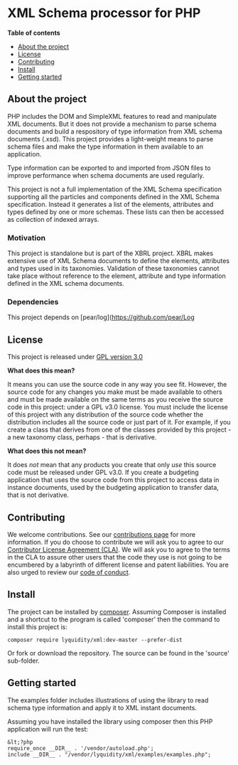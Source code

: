 # XML Schema processor for PHP

**Table of contents**
* [About the project](#about-the-project)
* [License](#license)
* [Contributing](#contributing)
* [Install](#istall)
* [Getting started](#getting-started)

## About the project

PHP includes the DOM and SimpleXML features to read and manipulate XML documents.  But it does not provide a mechanism to
parse schema documents and build a respository of type information from XML schema documents (.xsd).  This project provides 
a light-weight means to parse  schema files and make the type information in them available to an application.  

Type information can be exported to and imported from JSON files to improve performance when schema documents are used regularly.

This project is not a full implementation of the XML Schema specification supporting all the particles and components
defined in the XML Schema specification.  Instead it generates a list of the elements, attributes and types defined
by one or more schemas.  These lists can then be accessed as collection of indexed arrays.

### Motivation

This project is standalone but is part of the XBRL project.  XBRL makes extensive use of XML Schema documents to define 
the elements, attributes and types used in its taxonomies.  Validation of these taxonomies cannot take place without 
reference to the element, attribute and type information defined in the XML schema documents.

### Dependencies

This project depends on [pear/log](https://github.com/pear/Log

## License

This project is released under [GPL version 3.0](LICENCE)

**What does this mean?**

It means you can use the source code in any way you see fit.  However, the source code for any changes you make must be made available to others and must be made
available on the same terms as you receive the source code in this project: under a GPL v3.0 license.  You must include the license of this project with any
distribution of the source code whether the distribution includes all the source code or just part of it.  For example, if you create a class that derives 
from one of the classes provided by this project - a new taxonomy class, perhaps - that is derivative.

**What does this not mean?**

It does *not* mean that any products you create that only *use* this source code must be released under GPL v3.0.  If you create a budgeting application that uses
the source code from this project to access data in instance documents, used by the budgeting application to transfer data, that is not derivative. 

## Contributing

We welcome contributions.  See our [contributions page](https://gist.github.com/bseddon/cfe04753192087c82766bee583f519aa) for more information.  If you do choose
to contribute we will ask you to agree to our [Contributor License Agreement (CLA)](https://gist.github.com/bseddon/cfe04753192087c82766bee583f519aa).  We will 
ask you to agree to the terms in the CLA to assure other users that the code they use is not going to be encumbered by a labyrinth of different license and patent 
liabilities.  You are also urged to review our [code of conduct](CODE_OF_CONDUCT.md).

## Install

The project can be installed by [composer](https://getcomposer.org/).   Assuming Composer is installed and a shortcut to the program is called 'composer'
then the command to install this project is:

```
composer require lyquidity/xml:dev-master --prefer-dist
```

Or fork or download the repository.  The source can be found in the 'source' sub-folder.

## Getting started

The examples folder includes illustrations of using the library to read schema type information and apply it to XML instant documents.

Assuming you have installed the library using composer then this PHP application will run the test:

```
&lt;?php
require_once __DIR__ . '/vendor/autoload.php';
include __DIR__ . "/vendor/lyquidity/xml/examples/examples.php";
```

